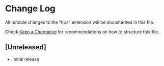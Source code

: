 # Change Log
All notable changes to the "tips" extension will be documented in this file.

Check [Keep a Changelog](http://keepachangelog.com/) for recommendations on how to structure this file.

## [Unreleased]
- Initial release